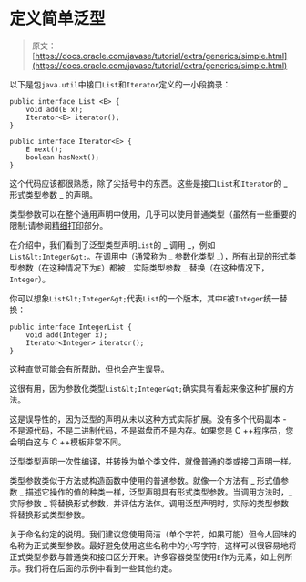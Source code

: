 # 定义简单泛型

> 原文： [https://docs.oracle.com/javase/tutorial/extra/generics/simple.html](https://docs.oracle.com/javase/tutorial/extra/generics/simple.html)

以下是包`java.util`中接口`List`和`Iterator`定义的一小段摘录：

```
public interface List <E> {
    void add(E x);
    Iterator<E> iterator();
}

public interface Iterator<E> {
    E next();
    boolean hasNext();
}

```

这个代码应该都很熟悉，除了尖括号中的东西。这些是接口`List`和`Iterator`的 _ 形式类型参数 _ 的声明。

类型参数可以在整个通用声明中使用，几乎可以使用普通类型（虽然有一些重要的限制;请参阅[精细打印](fineprint.html)部分。

在介绍中，我们看到了泛型类型声明`List`的 _ 调用 _，例如`List&lt;Integer&gt;`。在调用中（通常称为 _ 参数化类型 _），所有出现的形式类型参数（在这种情况下为`E`）都被 _ 实际类型参数 _ 替换（在这种情况下， `Integer`）。

你可以想象`List&lt;Integer&gt;`代表`List`的一个版本，其中`E`被`Integer`统一替换：

```
public interface IntegerList {
    void add(Integer x);
    Iterator<Integer> iterator();
}

```

这种直觉可能会有所帮助，但也会产生误导。

这很有用，因为参数化类型`List&lt;Integer&gt;`确实具有看起来像这种扩展的方法。

这是误导性的，因为泛型的声明从未以这种方式实际扩展。没有多个代码副本 - 不是源代码，不是二进制代码，不是磁盘而不是内存。如果您是 C ++程序员，您会明白这与 C ++模板非常不同。

泛型类型声明一次性编译，并转换为单个类文件，就像普通的类或接口声明一样。

类型参数类似于方法或构造函数中使用的普通参数。就像一个方法有 _ 形式值参数 _ 描述它操作的值的种类一样，泛型声明具有形式类型参数。当调用方法时，_ 实际参数 _ 将替换形式参数，并评估方法体。调用泛型声明时，实际的类型参数将替换形式类型参数。

关于命名约定的说明。我们建议您使用简洁（单个字符，如果可能）但令人回味的名称为正式类型参数。最好避免使用这些名称中的小写字符，这样可以很容易地将正式类型参数与普通类和接口区分开来。许多容器类型使用`E`作为元素，如上例所示。我们将在后面的示例中看到一些其他约定。